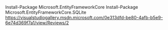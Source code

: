 Install-Package Microsoft.EntityFrameworkCore
Install-Package Microsoft.EntityFrameworkCore.SQLite
https://visualstudiogallery.msdn.microsoft.com/0e313dfd-be80-4afb-b5e9-6e74d369f7a1/view/Reviews/2